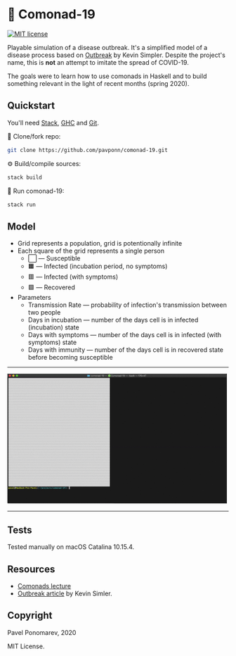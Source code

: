 # 🦠 Comonad-19
[![MIT license](https://img.shields.io/badge/license-MIT-blue.svg)](https://github.com/fp-ctd-itmo/hw2-pavponn/blob/master/LICENSE)

Playable simulation of a disease outbreak. It's a simplified model of a disease process based on [Outbreak](https://www.meltingasphalt.com/interactive/outbreak/) by Kevin Simpler. Despite the project's name, this is **not** an attempt to imitate the spread of COVID-19.

The goals were to learn how to use comonads in Haskell and to build something relevant in the light of recent months (spring 2020).

## Quickstart
You'll need [Stack](https://docs.haskellstack.org/), [GHC](https://www.haskell.org/ghc/) and [Git](https://git-scm.com/downloads).

💾 Clone/fork repo:
```bash
git clone https://github.com/pavponn/comonad-19.git
```
⚙️ Build/compile sources:
```bash
stack build
```
🚀 Run comonad-19:
```bash
stack run
```

## Model 
* Grid represents a population, grid is potentionally infinite 
* Each square of the grid represents a single person
  -  ⬜ — Susceptible
  -  🟧 — Infected (incubation period, no symptoms) 
  -  🟥 — Infected (with symptoms)
  -  🟩 — Recovered
* Parameters
  - Transmission Rate  — probability of infection's transmission between two people
  - Days in incubation — number of the days cell is in infected (incubation) state
  - Days with symptoms — number of the days cell is in infected (with symptoms) state
  - Days with immunity — number of the days cell is in recovered state before becoming susceptible

---
<img src="demo.gif" width="500"> 

---

## Tests
Tested manually on macOS Catalina 10.15.4.

## Resources
* [Comonads lecture](http://slides.com/fp-ctd/lecture-13)
* [Outbreak article](https://www.meltingasphalt.com/interactive/outbreak/) by Kevin Simler.

## Copyright
Pavel Ponomarev, 2020

MIT License.

